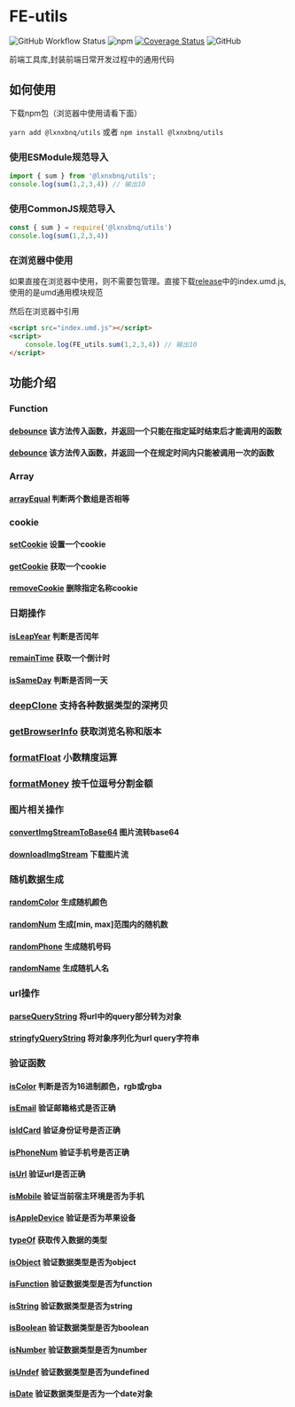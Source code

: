 # FE-utils
![GitHub Workflow Status](https://img.shields.io/github/actions/workflow/status/SaebaRyoo/fe-utils/node.js.yml?branch=main) ![npm](https://img.shields.io/npm/v/@lxnxbnq/utils) [![Coverage Status](https://coveralls.io/repos/github/SaebaRyoo/fe-utils/badge.svg?branch=main)](https://coveralls.io/github/SaebaRyoo/fe-utils?branch=main) ![GitHub](https://img.shields.io/github/license/SaebaRyoo/fe-utils)


前端工具库,封装前端日常开发过程中的通用代码


## 如何使用

下载npm包（浏览器中使用请看下面）

`yarn add @lxnxbnq/utils` 或者 `npm install @lxnxbnq/utils`


### 使用ESModule规范导入
```js
import { sum } from '@lxnxbnq/utils';
console.log(sum(1,2,3,4)) // 输出10

```

### 使用CommonJS规范导入
```js
const { sum } = require('@lxnxbnq/utils')
console.log(sum(1,2,3,4))
```
### 在浏览器中使用
如果直接在浏览器中使用，则不需要包管理。直接下载[release](https://github.com/SaebaRyoo/fe-utils/releases)中的index.umd.js,使用的是umd通用模块规范

然后在浏览器中引用
```html
<script src="index.umd.js"></script>
<script>
    console.log(FE_utils.sum(1,2,3,4)) // 输出10
</script>
```

## 功能介绍

### Function
#### [debounce](https://github.com/SaebaRyoo/fe-utils/blob/main/src/function.ts#L1) 该方法传入函数，并返回一个只能在指定延时结束后才能调用的函数
#### [debounce](https://github.com/SaebaRyoo/fe-utils/blob/main/src/function.ts#L10) 该方法传入函数，并返回一个在规定时间内只能被调用一次的函数


### Array

#### [arrayEqual](https://github.com/SaebaRyoo/fe-utils/blob/main/src/arrayEqual.ts#L1) 判断两个数组是否相等

### cookie

#### [setCookie](https://github.com/SaebaRyoo/fe-utils/blob/main/src/cookie.ts#L1) 设置一个cookie
#### [getCookie](https://github.com/SaebaRyoo/fe-utils/blob/main/src/cookie.ts#L7) 获取一个cookie
#### [removeCookie](https://github.com/SaebaRyoo/fe-utils/blob/main/src/cookie.ts#L20) 删除指定名称cookie


### 日期操作

#### [isLeapYear](https://github.com/SaebaRyoo/fe-utils/blob/main/src/date.ts#L4) 判断是否闰年
#### [remainTime](https://github.com/SaebaRyoo/fe-utils/blob/main/src/date.ts#L10) 获取一个倒计时
#### [isSameDay](https://github.com/SaebaRyoo/fe-utils/blob/main/src/date.ts#L28) 判断是否同一天

### [deepClone](https://github.com/SaebaRyoo/fe-utils/blob/main/src/deepClone.ts) 支持各种数据类型的深拷贝


### [getBrowserInfo](https://github.com/SaebaRyoo/fe-utils/blob/main/src/device.ts) 获取浏览名称和版本

### [formatFloat](https://github.com/SaebaRyoo/fe-utils/blob/main/src/formatFloat.ts) 小数精度运算

### [formatMoney](https://github.com/SaebaRyoo/fe-utils/blob/main/src/formatMoney.ts) 按千位逗号分割金额

### 图片相关操作
#### [convertImgStreamToBase64](https://github.com/SaebaRyoo/fe-utils/blob/main/src/img.ts#L2) 图片流转base64

#### [downloadImgStream](https://github.com/SaebaRyoo/fe-utils/blob/main/src/img.ts#L12) 下载图片流

### 随机数据生成

#### [randomColor](https://github.com/SaebaRyoo/fe-utils/blob/main/src/random.ts#L5) 生成随机颜色
#### [randomNum](https://github.com/SaebaRyoo/fe-utils/blob/main/src/random.ts#L17) 生成[min, max]范围内的随机数

#### [randomPhone](https://github.com/SaebaRyoo/fe-utils/blob/main/src/random.ts#L25) 生成随机号码
#### [randomName](https://github.com/SaebaRyoo/fe-utils/blob/main/src/random.ts#L53) 生成随机人名


### url操作

#### [parseQueryString](https://github.com/SaebaRyoo/fe-utils/blob/main/src/urlQuery.ts#L8)  将url中的query部分转为对象


#### [stringfyQueryString](https://github.com/SaebaRyoo/fe-utils/blob/main/src/urlQuery.ts#L27) 将对象序列化为url query字符串


### 验证函数

#### [isColor](https://github.com/SaebaRyoo/fe-utils/blob/main/src/verify.ts#L2) 判断是否为16进制颜色，rgb或rgba
#### [isEmail](https://github.com/SaebaRyoo/fe-utils/blob/main/src/verify.ts#L8) 验证邮箱格式是否正确

#### [isIdCard](https://github.com/SaebaRyoo/fe-utils/blob/main/src/verify.ts#L12) 验证身份证号是否正确

#### [isPhoneNum](https://github.com/SaebaRyoo/fe-utils/blob/main/src/verify.ts#L18) 验证手机号是否正确

#### [isUrl](https://github.com/SaebaRyoo/fe-utils/blob/main/src/verify.ts#L22) 验证url是否正确

#### [isMobile](https://github.com/SaebaRyoo/fe-utils/blob/main/src/verify.ts#L28) 验证当前宿主环境是否为手机

#### [isAppleDevice](https://github.com/SaebaRyoo/fe-utils/blob/main/src/verify.ts#L34) 验证是否为苹果设备


#### [typeOf](https://github.com/SaebaRyoo/fe-utils/blob/main/src/verify.ts#L39) 获取传入数据的类型

#### [isObject](https://github.com/SaebaRyoo/fe-utils/blob/main/src/verify.ts#L45) 验证数据类型是否为object

#### [isFunction](https://github.com/SaebaRyoo/fe-utils/blob/main/src/verify.ts#L50) 验证数据类型是否为function

#### [isString](https://github.com/SaebaRyoo/fe-utils/blob/main/src/verify.ts#L53) 验证数据类型是否为string

#### [isBoolean](https://github.com/SaebaRyoo/fe-utils/blob/main/src/verify.ts#L56) 验证数据类型是否为boolean

#### [isNumber](https://github.com/SaebaRyoo/fe-utils/blob/main/src/verify.ts#L59) 验证数据类型是否为number

#### [isUndef](https://github.com/SaebaRyoo/fe-utils/blob/main/src/verify.ts#L62) 验证数据类型是否为undefined

#### [isDate](https://github.com/SaebaRyoo/fe-utils/blob/main/src/verify.ts#L65) 验证数据类型是否为一个date对象
